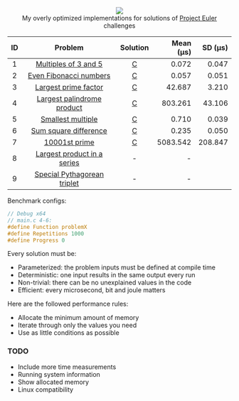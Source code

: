 <p align="center">
  <a href="https://projecteuler.net">
    <img src="https://projecteuler.net/images/clipart/euler_portrait.png">
  </a>
  <br>My overly optimized implementations for solutions of <a href="https://projecteuler.net">Project Euler</a> challenges</br>
</p>

| ID  | Problem                                                           | Solution                                                                                | Mean (μs) | SD (μs) |
| :-: | :---------------------------------------------------------------: | :-------------------------------------------------------------------------------------: | --------: | ------: |
| 1   | [Multiples of 3 and 5](https://projecteuler.net/problem=1)        | [C](https://github.com/KimTisott/ProjectEuler-Solutions/blob/main/Solutions/problem1.c) | 0.072     | 0.047   |
| 2   | [Even Fibonacci numbers](https://projecteuler.net/problem=2)      | [C](https://github.com/KimTisott/ProjectEuler-Solutions/blob/main/Solutions/problem2.c) | 0.057     | 0.051   |
| 3   | [Largest prime factor](https://projecteuler.net/problem=3)        | [C](https://github.com/KimTisott/ProjectEuler-Solutions/blob/main/Solutions/problem3.c) | 42.687    | 3.210   |
| 4   | [Largest palindrome product](https://projecteuler.net/problem=4)  | [C](https://github.com/KimTisott/ProjectEuler-Solutions/blob/main/Solutions/problem4.c) | 803.261   | 43.106  |
| 5   | [Smallest multiple](https://projecteuler.net/problem=5)           | [C](https://github.com/KimTisott/ProjectEuler-Solutions/blob/main/Solutions/problem5.c) | 0.710     | 0.039   |
| 6   | [Sum square difference](https://projecteuler.net/problem=6)       | [C](https://github.com/KimTisott/ProjectEuler-Solutions/blob/main/Solutions/problem6.c) | 0.235     | 0.050   |
| 7   | [10001st prime](https://projecteuler.net/problem=7)               | [C](https://github.com/KimTisott/ProjectEuler-Solutions/blob/main/Solutions/problem7.c) | 5083.542  | 208.847 |
| 8   | [Largest product in a series](https://projecteuler.net/problem=8) | - | - |
| 9   | [Special Pythagorean triplet](https://projecteuler.net/problem=9) | - | - |

Benchmark configs:
```c
// Debug x64
// main.c 4-6:
#define Function problemX
#define Repetitions 1000
#define Progress 0
```

Every solution must be:
- Parameterized: the problem inputs must be defined at compile time
- Deterministic: one input results in the same output every run
- Non-trivial: there can be no unexplained values in the code
- Efficient: every microsecond, bit and joule matters

Here are the followed performance rules:
- Allocate the minimum amount of memory
- Iterate through only the values you need
- Use as little conditions as possible

### TODO

- Include more time measurements
- Running system information
- Show allocated memory
- Linux compatibility

